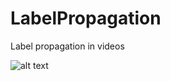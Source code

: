 # LabelPropagation
Label propagation in videos

![alt text](http://mi.eng.cam.ac.uk/~ib255/files/R00187/R0010087_20170616201954_er_f_00013700.png)
